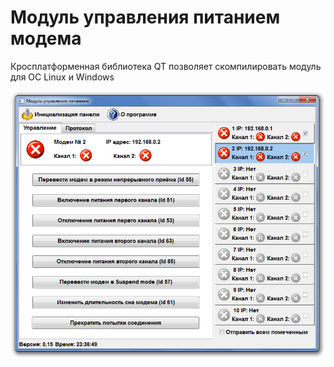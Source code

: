 # Модуль управления питанием модема

Кросплатформенная библиотека QT  позволяет скомпилировать модуль для ОС Linux и Windows

![Скриншот](https://github.com/GladyshevVitaly/CPP-QT-pcms/blob/main/scr/scr_01.png)

